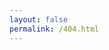 ```yaml
---
layout: false 
permalink: /404.html
---
```

<html>
<head>
    <meta charset="UTF-8">
    <title>404</title>
    <link rel="icon" href="/favicon.png">
</head>
<body>
<script type="text/javascript" src="//qzonestyle.gtimg.cn/qzone/hybrid/app/404/search_children.js"
 charset="utf-8" homePageUrl="https://liluoao.github.io/" homePageName="回到我的主页"></script>
</body>
</html>